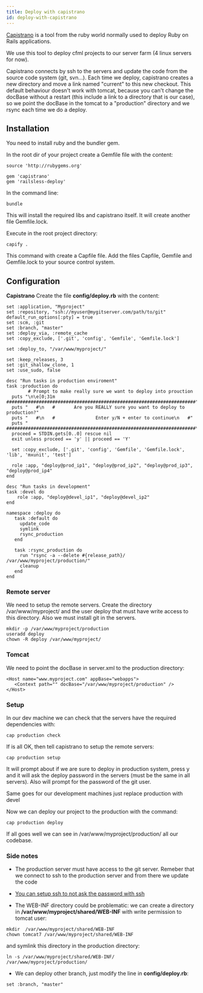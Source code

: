 ```yaml
---
title: Deploy with capistrano
id: deploy-with-capistrano
---
```


[Capistrano](http://www.capistranorb.com/) is a tool from the ruby world normally used to deploy Ruby on Rails applications.

We use this tool to deploy cfml projects to our server farm (4 linux servers for now).

Capistrano connects by ssh to the servers and update the code from the source code system (git, svn...). Each time we deploy, capistrano creates a new directory and move a link named "current" to this new checkout. This default behaviour doesn't work with tomcat, because you can't change the docBase without a restart (this include a link to a directory that is our case), so we point the docBase in the tomcat to a "production" directory and we rsync each time we do a deploy.

## Installation ##

You need to install ruby and the bundler gem.

In the root dir of your project create a Gemfile file with the content:

```lucee
source 'http://rubygems.org'

gem 'capistrano'
gem 'railsless-deploy'
```

In the command line:

```lucee
bundle
```

This will install the required libs and capistrano itself. It will create another file Gemfile.lock.

Execute in the root project directory:

```lucee
capify .
```

This command with create a Capfile file. Add the files Capfile, Gemfile and Gemfile.lock to your source control system.

## Configuration ##

**Capistrano** Create the file **config/deploy.rb** with the content:

```lucee
set :application, "Myproject"
set :repository, "ssh://myuser@mygitserver.com/path/to/git"
default_run_options[:pty] = true
set :scm, :git
set :branch, "master"
set :deploy_via, :remote_cache
set :copy_exclude, ['.git', 'config', 'Gemfile', 'Gemfile.lock']

set :deploy_to, "/var/www/myproject/"

set :keep_releases, 3
set :git_shallow_clone, 1
set :use_sudo, false

desc "Run tasks in production enviroment"
task :production do
        # Prompt to make really sure we want to deploy into prouction
  puts "\n\e[0;31m   ######################################################################"
  puts "   #\n   #       Are you REALLY sure you want to deploy to production?"
  puts "   #\n   #               Enter y/N + enter to continue\n   #"
  puts "   ######################################################################\e[0m\n"
  proceed = STDIN.gets[0..0] rescue nil
  exit unless proceed == 'y' || proceed == 'Y'
	
  set :copy_exclude, ['.git', 'config', 'Gemfile', 'Gemfile.lock', 'lib', 'mxunit', 'test']
  
  role :app, "deploy@prod_ip1", "deploy@prod_ip2", "deploy@prod_ip3", "deploy@prod_ip4"
end

desc "Run tasks in development"
task :devel do
	role :app, "deploy@devel_ip1", "deploy@devel_ip2"
end

namespace :deploy do
   task :default do
     update_code
     symlink
     rsync_production
   end

   task :rsync_production do
     run "rsync -a --delete #{release_path}/ /var/www/myproject/production/"
     cleanup
   end
end
```
### Remote server ###

We need to setup the remote servers. Create the directory /var/www/myproject/ and the user deploy that must have write access to this directory. Also we must install git in the servers.

```lucee
mkdir -p /var/www/myproject/production
useradd deploy
chown -R deploy /var/www/myproject/
```

### Tomcat ###

We need to point the docBase in server.xml to the production directory:

```lucee
<Host name="www.myproject.com" appBase="webapps">
   <Context path="" docBase="/var/www/myproject/production" />
</Host>
```

### Setup ###

In our dev machine we can check that the servers have the required dependencies with:

```lucee
cap production check
```

If is all OK, then tell capistrano to setup the remote servers:

```lucee
cap production setup
```

It will prompt about if we are sure to deploy in production system, press y and it will ask the deploy password in the servers (must be the same in all servers). Also will prompt for the password of the git user.

Same goes for our development machines just replace production with devel

Now we can deploy our project to the production with the command:

```lucee
cap production deploy
```
If all goes well we can see in /var/www/myproject/production/ all our codebase.

### Side notes ###

* The production server must have access to the git server. Remeber that we connect to ssh to the production server and from there we update the code

* [You can setup ssh to not ask the password with ssh](http://www.debian-administration.org/articles/152)

* The WEB-INF directory could be problematic: we can create a directory in **/var/www/myproject/shared/WEB-INF** with write permission to tomcat user:

```lucee
mkdir  /var/www/myproject/shared/WEB-INF
chown tomcat7 /var/www/myproject/shared/WEB-INF
```

and symlink this directory in the production directory:

```lucee
ln -s /var/www/myproject/shared/WEB-INF/ /var/www/myproject/production/
```

* We can deploy other branch, just modify the line in **config/deploy.rb**:

```lucee
set :branch, "master"
```